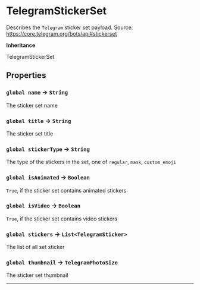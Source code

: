 # TelegramStickerSet

Describes the `Telegram` sticker set payload.
Source: https://core.telegram.org/bots/api#stickerset

**Inheritance**

TelegramStickerSet

## Properties

### `global name` → `String`

The sticker set name

### `global title` → `String`

The sticker set title

### `global stickerType` → `String`

The type of the stickers in the set, one of `regular`, `mask`, `custom_emoji`

### `global isAnimated` → `Boolean`

`True`, if the sticker set contains animated stickers

### `global isVideo` → `Boolean`

`True`, if the sticker set contains video stickers

### `global stickers` → `List<TelegramSticker>`

The list of all set sticker

### `global thumbnail` → `TelegramPhotoSize`

The sticker set thumbnail

---
